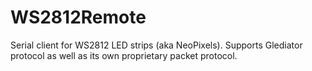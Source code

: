# WS2812Remote

Serial client for WS2812 LED strips (aka NeoPixels).
Supports Glediator protocol as well as its own proprietary packet protocol.